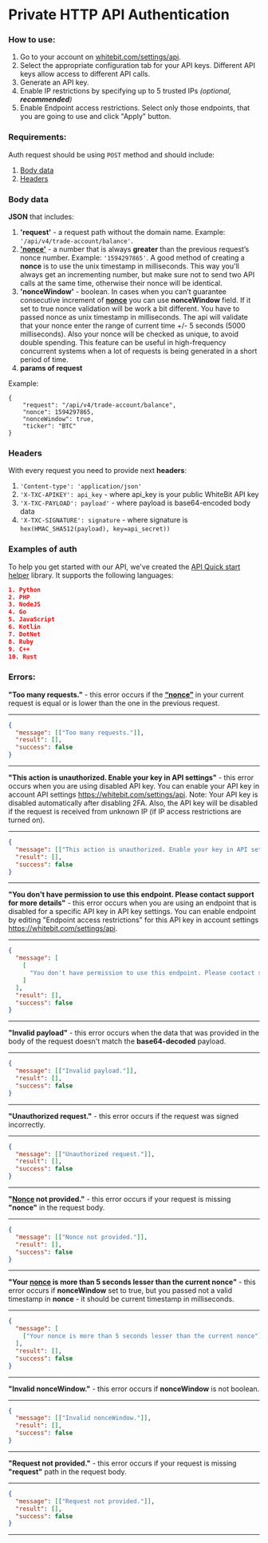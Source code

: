 # Private HTTP API Authentication

### How to use:

1. Go to your account on [whitebit.com/settings/api](https://whitebit.com/settings/api).
2. Select the appropriate configuration tab for your API keys. Different API keys allow access to different API calls.
3. Generate an API key.
4. Enable IP restrictions by specifying up to 5 trusted IPs _(optional, **recommended**)_
5. Enable Endpoint access restrictions. Select only those endpoints, that you are going to use and click "Apply" button.

### Requirements:

Auth request should be using `POST` method and should include:

1. [Body data](#body-data)
2. [Headers](#headers)

### Body data

**JSON** that includes:

1. **'request'** - a request path without the domain name. Example: `'/api/v4/trade-account/balance'`.
2. [**'nonce'**](./../glossary.md#nonce) - a number that is always **greater** than the previous request’s nonce number. Example: `'1594297865'`. A good method of creating a **nonce** is to use the unix timestamp in milliseconds. This way you'll always get an incrementing number, but make sure not to send two API calls at the same time, otherwise their nonce will be identical.
3. **'nonceWindow'** - boolean. In cases when you can’t guarantee consecutive increment of [**nonce**](./../glossary.md#nonce) you can use **nonceWindow** field. If it set to true nonce validation will be work a bit different. You have to passed nonce as unix timestamp in milliseconds. The api will validate that your nonce enter the range of current time +/- 5 seconds (5000 milliseconds). Also your nonce will be checked as unique, to avoid double spending. This feature can be useful in high-frequency concurrent systems when a lot of requests is being generated in a short period of time.
4. **params of request**

Example:

```
{
    "request": "/api/v4/trade-account/balance",
    "nonce": 1594297865,
    "nonceWindow": true,
    "ticker": "BTC"
}
```

### Headers

With every request you need to provide next **headers**:

1. `'Content-type': 'application/json'`
2. `'X-TXC-APIKEY': api_key` - where api_key is your public WhiteBit API key
3. `'X-TXC-PAYLOAD': payload'` - where payload is base64-encoded body data
4. `'X-TXC-SIGNATURE': signature` - where signature is `hex(HMAC_SHA512(payload), key=api_secret))`

### Examples of auth

To help you get started with our API, we've created the [API Quick start helper](https://github.com/whitebit-exchange/api-quickstart) library. It supports the following languages:

```json
1. Python
2. PHP
3. NodeJS
4. Go
5. JavaScript
6. Kotlin
7. DotNet
8. Ruby
9. C++
10. Rust
```

### Errors:

**"Too many requests."** - this error occurs if the [**“nonce”**](./../glossary.md#nonce) in your current request is equal or is lower than the one in the previous request.

---

```json
{
  "message": [["Too many requests."]],
  "result": [],
  "success": false
}
```

---

**"This action is unauthorized. Enable your key in API settings"** - this error occurs when you are using disabled API key. You can enable your API key in account API settings https://whitebit.com/settings/api. Note: Your API key is disabled automatically after disabling 2FA. Also, the API key will be disabled if the request is received from unknown IP (if IP access restrictions are turned on).

---

```json
{
  "message": [["This action is unauthorized. Enable your key in API settings"]],
  "result": [],
  "success": false
}
```

---

**"You don't have permission to use this endpoint. Please contact support for more details"** - this error occurs when you are using an endpoint that is disabled for a specific API key in API key settings. You can enable endpoint by editing "Endpoint access restrictions" for this API key in account settings https://whitebit.com/settings/api.

---

```json
{
  "message": [
    [
      "You don't have permission to use this endpoint. Please contact support for more details"
    ]
  ],
  "result": [],
  "success": false
}
```

---

**"Invalid payload"** - this error occurs when the data that was provided in the body of the request doesn't match the **base64-decoded** payload.

---

```json
{
  "message": [["Invalid payload."]],
  "result": [],
  "success": false
}
```

---

**"Unauthorized request."** - this error occurs if the request was signed incorrectly.

---

```json
{
  "message": [["Unauthorized request."]],
  "result": [],
  "success": false
}
```

---

**"[Nonce](./../glossary.md#nonce) not provided."** - this error occurs if your request is missing **"nonce"** in the request body.

---

```json
{
  "message": [["Nonce not provided."]],
  "result": [],
  "success": false
}
```

---

**"Your [nonce](./../glossary.md#nonce) is more than 5 seconds lesser than the current nonce"** - this error occurs if **nonceWindow** set to true, but you passed not a valid timestamp in **nonce** - it should be current timestamp in milliseconds.

---

```json
{
  "message": [
    ["Your nonce is more than 5 seconds lesser than the current nonce"]
  ],
  "result": [],
  "success": false
}
```

---

**"Invalid nonceWindow."** - this error occurs if **nonceWindow** is not boolean.

---

```json
{
  "message": [["Invalid nonceWindow."]],
  "result": [],
  "success": false
}
```

---

**"Request not provided."** - this error occurs if your request is missing **"request"** path in the request body.

---

```json
{
  "message": [["Request not provided."]],
  "result": [],
  "success": false
}
```

---
